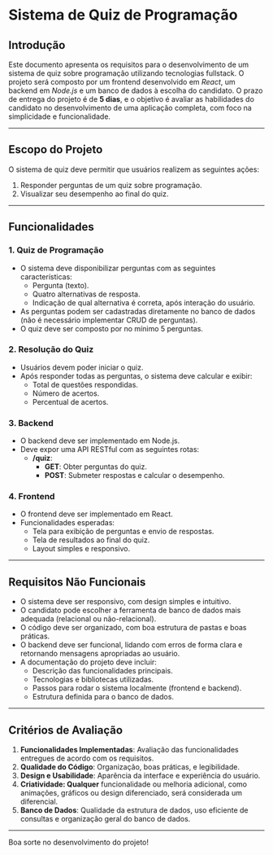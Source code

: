 # Sistema de Quiz de Programação

## Introdução

Este documento apresenta os requisitos para o desenvolvimento de um sistema de quiz sobre programação utilizando tecnologias fullstack. O projeto será composto por um frontend desenvolvido em *React*, um backend em *Node.js* e um banco de dados à escolha do candidato. O prazo de entrega do projeto é de **5 dias**, e o objetivo é avaliar as habilidades do candidato no desenvolvimento de uma aplicação completa, com foco na simplicidade e funcionalidade.

---

## Escopo do Projeto

O sistema de quiz deve permitir que usuários realizem as seguintes ações:

1. Responder perguntas de um quiz sobre programação.
2. Visualizar seu desempenho ao final do quiz.

---

## Funcionalidades

### 1. Quiz de Programação

- O sistema deve disponibilizar perguntas com as seguintes características:
  - Pergunta (texto).
  - Quatro alternativas de resposta.
  - Indicação de qual alternativa é correta, após interação do usuário.
- As perguntas podem ser cadastradas diretamente no banco de dados (não é necessário implementar CRUD de perguntas).
- O quiz deve ser composto por no mínimo 5 perguntas.

### 2. Resolução do Quiz

- Usuários devem poder iniciar o quiz.
- Após responder todas as perguntas, o sistema deve calcular e exibir:
  - Total de questões respondidas.
  - Número de acertos.
  - Percentual de acertos.

### 3. Backend

- O backend deve ser implementado em Node.js.
- Deve expor uma API RESTful com as seguintes rotas:
  - **/quiz**:
    - **GET**: Obter perguntas do quiz.
    - **POST**: Submeter respostas e calcular o desempenho.

### 4. Frontend

- O frontend deve ser implementado em React.
- Funcionalidades esperadas:
  - Tela para exibição de perguntas e envio de respostas.
  - Tela de resultados ao final do quiz.
  - Layout simples e responsivo.

---

## Requisitos Não Funcionais

- O sistema deve ser responsivo, com design simples e intuitivo.
- O candidato pode escolher a ferramenta de banco de dados mais adequada (relacional ou não-relacional).
- O código deve ser organizado, com boa estrutura de pastas e boas práticas.
- O backend deve ser funcional, lidando com erros de forma clara e retornando mensagens apropriadas ao usuário.
- A documentação do projeto deve incluir:
    - Descrição das funcionalidades principais.
    - Tecnologias e bibliotecas utilizadas.
    - Passos para rodar o sistema localmente (frontend e backend).
    - Estrutura definida para o banco de dados.

---

## Critérios de Avaliação

1. **Funcionalidades Implementadas**: Avaliação das funcionalidades entregues de acordo com os requisitos.
2. **Qualidade do Código**: Organização, boas práticas, e legibilidade.
3. **Design e Usabilidade**: Aparência da interface e experiência do usuário.
4. **Criatividade: Qualquer** funcionalidade ou melhoria adicional, como animações, gráficos ou design diferenciado, será considerada um diferencial.
5. **Banco de Dados**: Qualidade da estrutura de dados, uso eficiente de consultas e organização geral do banco de dados.

---

Boa sorte no desenvolvimento do projeto!

